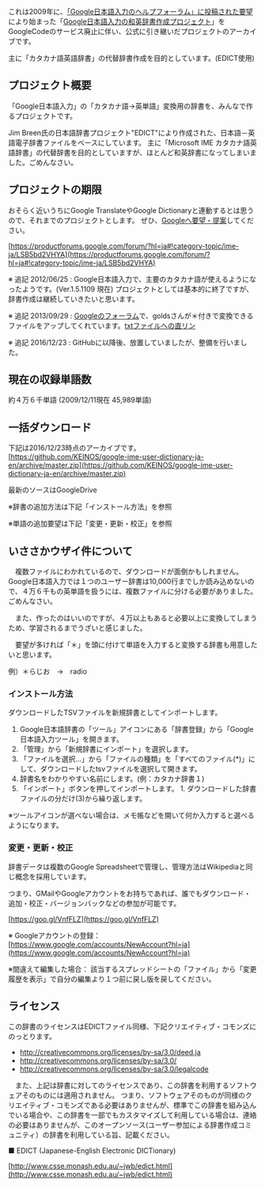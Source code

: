 これは2009年に、[「Google日本語入力のヘルプフォーラム」に投稿された要望](https://productforums.google.com/forum/?hl=ja#!category-topic/ime-ja/LSB5bd2VHYA)により始まった「[Google日本語入力の和英辞書作成プロジェクト](https://code.google.com/archive/p/google-ime-user-dictionary-ja-en/)」をGoogleCodeのサービス廃止に伴い、公式に引き継いだプロジェクトのアーカイブです。

主に「カタカナ語英語辞書」の代替辞書作成を目的としています。(EDICT使用)

## プロジェクト概要

「Google日本語入力」の「カタカナ語→英単語」変換用の辞書を、みんなで作るプロジェクトです。

Jim Breen氏の日本語辞書プロジェクト"EDICT"により作成された、日本語－英語電子辞書ファイルをベースにしています。 主に「Microsoft IME カタカナ語英語辞書」の代替辞書を目的としていますが、ほとんど和英辞書になってしまいました。ごめんなさい。

## プロジェクトの期限

おそらく近いうちにGoogle TranslateやGoogle Dictionaryと連動するとは思うので、それまでのプロジェクトとします。 ぜひ、[Googleへ要望・提案](https://productforums.google.com/forum/?hl=ja#!category-topic/ime-ja/LSB5bd2VHYA)してください。

[https://productforums.google.com/forum/?hl=ja#!category-topic/ime-ja/LSB5bd2VHYA](https://productforums.google.com/forum/?hl=ja#!category-topic/ime-ja/LSB5bd2VHYA)

※ 追記 2012/06/25 : Google日本語入力で、主要のカタカナ語が使えるようになったようです。(Ver.1.5.1109 現在) プロジェクトとしては基本的に終了ですが、辞書作成は継続していきたいと思います。

※ 追記 2013/09/29 : [Googleのフォーラム](https://productforums.google.com/forum/?hl=ja#!category-topic/ime-ja/LSB5bd2VHYA)で、goldsさんが＊付きで変換できるファイルをアップしてくれています。[txtファイルへの直リン](https://14424878677811871143.googlegroups.com/attach/c4754b39c6bd65c1/%E5%92%8C%E8%8B%B1.txt?part=0.1&view=1&vt=ANaJVrFkDWsk3aW-5tYyT8aewSqjFMeIgfF8gOslm0IrSs0fOAqlBYy3gWfuPUzpx_jTOTgaQcMV3WSymN8vqp-0JfUbJWZ9A3QmBvVAKwq_26Dvee5EySc)

※ 追記 2016/12/23 : GitHubに以降後、放置していましたが、整備を行いました。


## 現在の収録単語数

約４万６千単語 (2009/12/11現在 45,989単語)

## 一括ダウンロード
下記は2016/12/23時点のアーカイブです。
[https://github.com/KEINOS/google-ime-user-dictionary-ja-en/archive/master.zip](https://github.com/KEINOS/google-ime-user-dictionary-ja-en/archive/master.zip)

最新のソースはGoogleDrive

※辞書の追加方法は下記「インストール方法」を参照

※単語の追加要望は下記「変更・更新・校正」を参照

## いささかウザイ件について

　複数ファイルにわかれているので、ダウンロードが面倒かもしれません。 Google日本語入力では１つのユーザー辞書は10,000行までしか読み込めないので、４万６千もの英単語を扱うには、複数ファイルに分ける必要がありました。ごめんなさい。

　また、作ったのはいいのですが、４万以上もあると必要以上に変換してしまうため、学習されるまでうざいと感じました。

　要望が多ければ「＊」を頭に付けて単語を入力すると変換する辞書も用意したいと思います。

例）＊らじお　→　radio

### インストール方法
ダウンロードしたTSVファイルを新規辞書としてインポートします。

  1. Google日本語辞書の「ツール」アイコンにある「辞書登録」から「Google日本語入力ツール」を開きます。
  2. 「管理」から「新規辞書にインポート」を選択します。
  3. 「ファイルを選択...」から「ファイルの種類」を「すべてのファイル(*)」にして、ダウンロードしたtsvファイルを選択して開きます。
  4. 辞書名をわかりやすい名前にします。(例：カタカナ辞書１) 
  5. 「インポート」ボタンを押してインポートします。 1. ダウンロードした辞書ファイルの分だけ(3)から繰り返します。

※ツールアイコンが選べない場合は、メモ帳などを開いて何か入力すると選べるようになります。

### 変更・更新・校正

辞書データは複数のGoogle Spreadsheetで管理し、管理方法はWikipediaと同じ概念を採用しています。

つまり、GMailやGoogleアカウントをお持ちであれば、誰でもダウンロード・追加・校正・バージョンバックなどの参加が可能です。

[https://goo.gl/VnfFLZ](https://goo.gl/VnfFLZ)


※ Googleアカウントの登録： [https://www.google.com/accounts/NewAccount?hl=ja](https://www.google.com/accounts/NewAccount?hl=ja)

※間違えて編集した場合： 該当するスプレッドシートの「ファイル」から「変更履歴を表示」で自分の編集より１つ前に戻し版を戻してください。

## ライセンス
この辞書のライセンスはEDICTファイル同様、下記クリエイティブ・コモンズにのっとります。

* http://creativecommons.org/licenses/by-sa/3.0/deed.ja
* http://creativecommons.org/licenses/by-sa/3.0/
* http://creativecommons.org/licenses/by-sa/3.0/legalcode

　また、上記は辞書に対してのライセンスであり、この辞書を利用するソフトウェアそのものには適用されません。 つまり、ソフトウェアそのものが同様のクリエイティブ・コモンズである必要はありませんが、標準でこの辞書を組み込んでいる場合や、この辞書を一部でもカスタマイズして利用している場合は、連絡の必要はありませんが、このオープンソース(ユーザー参加による辞書作成コミュニティ）の辞書を利用している旨、記載ください。

■ EDICT (Japanese-English Electronic DICTionary)

[http://www.csse.monash.edu.au/~jwb/edict.html](http://www.csse.monash.edu.au/~jwb/edict.html)
